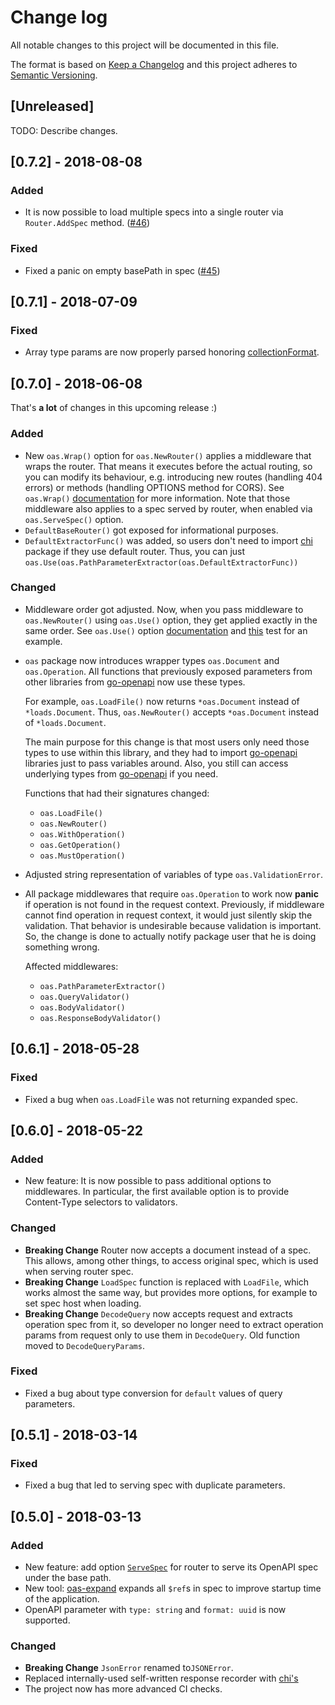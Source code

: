 # Change log

All notable changes to this project will be documented in this file.

The format is based on [Keep a Changelog](http://keepachangelog.com/en/1.0.0/)
and this project adheres to [Semantic Versioning](http://semver.org/spec/v2.0.0.html).

## [Unreleased]

TODO: Describe changes.

## [0.7.2] - 2018-08-08

### Added

- It is now possible to load multiple specs into a single router via `Router.AddSpec` method. ([#46](https://github.com/hypnoglow/oas2/pull/46))

### Fixed

- Fixed a panic on empty basePath in spec ([#45](https://github.com/hypnoglow/oas2/pull/45))

## [0.7.1] - 2018-07-09

### Fixed

- Array type params are now properly parsed honoring [collectionFormat](https://github.com/OAI/OpenAPI-Specification/blob/master/versions/2.0.md#parameterObject).

## [0.7.0] - 2018-06-08

That's **a lot** of changes in this upcoming release :)

### Added

- New `oas.Wrap()` option for `oas.NewRouter()` applies a middleware that wraps
the router. That means it executes before the actual routing, so you can modify
its behaviour, e.g. introducing new routes (handling 404 errors) or methods (handling
OPTIONS method for CORS). See `oas.Wrap()` [documentation](https://github.com/hypnoglow/oas2/blob/b0d734259c9ebab2bb7196b49a48e3e3c0ada79a/router.go#L141)
for more information. Note that those middleware also applies to a spec served 
by router, when enabled via `oas.ServeSpec()` option.
- `DefaultBaseRouter()` got exposed for informational purposes.
- `DefaultExtractorFunc()` was added, so users don't need to import [chi](https://github.com/go-chi/chi)
package if they use default router. Thus, you can just `oas.Use(oas.PathParameterExtractor(oas.DefaultExtractorFunc))`

### Changed

- Middleware order got adjusted. Now, when you pass middleware to `oas.NewRouter()` using
`oas.Use()` option, they get applied exactly in the same order. See `oas.Use()`
option [documentation](https://github.com/hypnoglow/oas2/blob/b0d734259c9ebab2bb7196b49a48e3e3c0ada79a/router.go#L167)
and [this](https://github.com/hypnoglow/oas2/blob/b0d734259c9ebab2bb7196b49a48e3e3c0ada79a/e2e/middleware_order/main_test.go#L32)
test for an example. 
- `oas` package now introduces wrapper types `oas.Document` and `oas.Operation`. All functions
that previously exposed parameters from other libraries from [go-openapi](https://github.com/go-openapi)
now use these types. 

    For example, `oas.LoadFile()` now returns `*oas.Document` instead of `*loads.Document`.
    Thus, `oas.NewRouter()` accepts `*oas.Document` instead of `*loads.Document`.

    The main purpose for this change is that most users only need those types to
    use within this library, and they had to import [go-openapi](https://github.com/go-openapi)
    libraries just to pass variables around. Also, you still can access underlying types from [go-openapi](https://github.com/go-openapi)
    if you need.
    
    Functions that had their signatures changed:
    
    - `oas.LoadFile()`
    - `oas.NewRouter()`
    - `oas.WithOperation()`
    - `oas.GetOperation()`
    - `oas.MustOperation()`
     
- Adjusted string representation of variables of type `oas.ValidationError`.
- All package middlewares that require `oas.Operation` to work now **panic**
if operation is not found in the request context. Previously, if middleware
cannot find operation in request context, it would just silently skip the validation.
That behavior is undesirable because validation is important. So, the change 
is done to actually notify package user that he is doing something wrong. 

    Affected middlewares:
    
    - `oas.PathParameterExtractor()`
    - `oas.QueryValidator()`
    - `oas.BodyValidator()`
    - `oas.ResponseBodyValidator()`

## [0.6.1] - 2018-05-28

### Fixed

- Fixed a bug when `oas.LoadFile` was not returning expanded spec.

## [0.6.0] - 2018-05-22

### Added

- New feature: It is now possible to pass additional options to middlewares.
In particular, the first available option is to provide Content-Type selectors
to validators.

### Changed

- **Breaking Change** Router now accepts a document instead of a spec. This 
allows, among other things, to access original spec, which is used when serving 
router spec.
- **Breaking Change** `LoadSpec` function is replaced with `LoadFile`, which 
works almost the same way, but provides more options, for example to set
spec host when loading.
- **Breaking Change** `DecodeQuery` now accepts request and extracts operation 
spec from it, so developer no longer need to extract operation params from request
only to use them in `DecodeQuery`. Old function moved to `DecodeQueryParams`.

### Fixed

- Fixed a bug about type conversion for `default` values of query parameters.

## [0.5.1] - 2018-03-14

### Fixed

- Fixed a bug that led to serving spec with duplicate parameters.

## [0.5.0] - 2018-03-13

### Added

- New feature: add option [`ServeSpec`](https://github.com/hypnoglow/oas2/blob/4b7ce7cc55bdd7cbb66e94e8af94f3dd08e8fc01/router.go#L127) for router to serve its OpenAPI spec under the base path.
- New tool: [oas-expand](https://github.com/hypnoglow/oas2/tree/7678e995b788570a0483e667e030f8c7166a6681/cmd/oas-expand) expands all `$ref`s in spec to improve startup time of
the application.
- OpenAPI parameter with `type: string` and `format: uuid` is now supported.

### Changed

- **Breaking Change** `JsonError` renamed to`JSONError`.
- Replaced internally-used self-written response recorder with [chi's](https://github.com/go-chi/chi/blob/master/middleware/wrap_writer18.go#L12) 
- The project now has more advanced CI checks.

